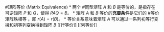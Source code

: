 #矩阵等价 (Matrix Equivalence)
    *   两个 #同型矩阵 $A$ 和 $B$ 是等价的，是指存在可逆矩阵 $P$ 和 $Q$，使得 $PAQ = B$。
    *   矩阵 $A$ 和 $B$ 等价的**充要条件**是它们的 #等价矩阵秩相等 ，即 $r(A) = r(B)$。
    *   等价关系意味着矩阵 $A$ 可以通过一系列初等行变换和初等列变换得到矩阵 $B$
[[行等价]] [[列等价]] 
